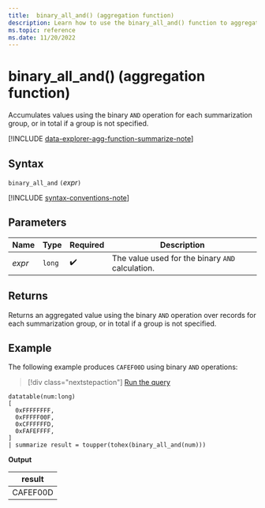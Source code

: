```yaml
---
title:  binary_all_and() (aggregation function)
description: Learn how to use the binary_all_and() function to aggregate values using the binary AND operation.
ms.topic: reference
ms.date: 11/20/2022
---
```

# binary_all_and() (aggregation function)

Accumulates values using the binary `AND` operation for each summarization group, or in total if a group is not specified.

[!INCLUDE [data-explorer-agg-function-summarize-note](../includes/data-explorer-agg-function-summarize-note.md)]

## Syntax

`binary_all_and` `(`*expr*`)`

[!INCLUDE [syntax-conventions-note](../includes/syntax-conventions-note.md)]

## Parameters

| Name | Type | Required | Description |
|--|--|--|--|
| *expr* | `long` |  :heavy_check_mark: | The value used for the binary `AND`  calculation. |

## Returns

Returns an aggregated value using the binary `AND` operation over records for each summarization group, or in total if a group is not specified.

## Example

The following example produces `CAFEF00D` using binary `AND` operations:

> [!div class="nextstepaction"]
> <a href="https://dataexplorer.azure.com/clusters/help/databases/Samples?query=H4sIAAAAAAAAA0tJLAHCpJxUjbzSXKuc/Lx0Ta5oLgUFgwo3KNBRQHANDNx0wDxniJwLhOfm6OYKVsoVy1WjUFyam5tYlFmVqlCUWlyaU6Jgq1CSX1pQkFqkUZKfkVqhkZSZl1hUGZ+YkxOfmJcCslhTUxMAwZHTS4kAAAA=" target="_blank">Run the query</a>

```kusto
datatable(num:long)
[
  0xFFFFFFFF, 
  0xFFFFF00F,
  0xCFFFFFFD,
  0xFAFEFFFF,
]
| summarize result = toupper(tohex(binary_all_and(num)))
```

**Output**

|result|
|---|
|CAFEF00D|
